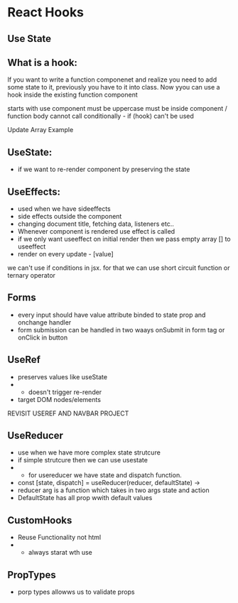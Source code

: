# React Hooks

## Use State

## What is a hook:
If you want to write a function componenet and realize you need to add some state to it, previously you have to it into class. Now yyou can use a hook inside the existing function component

starts with use
component must be uppercase
must be inside component / function body
cannot call conditionally - if (hook) can't be used

Update Array Example

## UseState:
- if we want to re-render component by preserving the state


## UseEffects:
* used when we have sideeffects
* side effects outside the component
* changing document title, fetching data, listeners etc..
* Whenever component is rendered use effect is called
* if we only want useeffect on initial render then we pass empty array [] to useeffect
* render on every update - [value]

we can't use if conditions in jsx. for that we can use short circuit function or ternary operator

## Forms
* every input should have value attribute binded to state prop and onchange handler
* form submission can be handled in two waays onSubmit in form tag or onClick in button


## UseRef
* preserves values like useState
* * doesn't trigger re-render 
* target DOM nodes/elements

REVISIT USEREF AND NAVBAR PROJECT

## UseReducer
* use when we have more complex state strutcure
* if simple strutcure then we can use usestate
* * for usereducer we have state and dispatch function.
* const [state, dispatch] = useReducer(reducer, defaultState) -> 
* reducer arg is a function which takes in two args state and action
* DefaultState has all prop wwith default values


## CustomHooks
* Reuse Functionality not html
* * always starat wth use

## PropTypes
* porp types allowws us to validate props